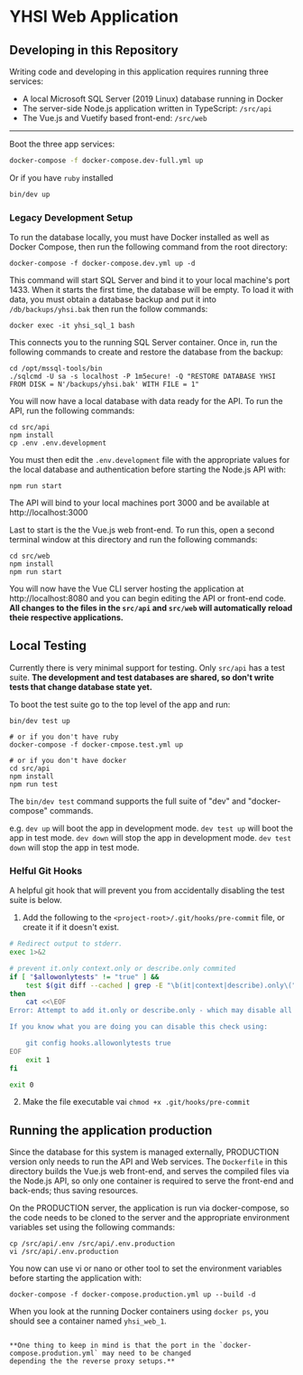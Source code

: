 # YHSI Web Application

## Developing in this Repository

Writing code and developing in this application requires running three services:

- A local Microsoft SQL Server (2019 Linux) database running in Docker
- The server-side Node.js application written in TypeScript: `/src/api`
- The Vue.js and Vuetify based front-end: `/src/web`

---

Boot the three app services:

```bash
docker-compose -f docker-compose.dev-full.yml up
```

Or if you have `ruby` installed

```bash
bin/dev up
```

### Legacy Development Setup

To run the database locally, you must have Docker installed as well as Docker Compose, then run the following command from the root directory:

```
docker-compose -f docker-compose.dev.yml up -d
```

This command will start SQL Server and bind it to your local machine's port 1433. When it starts the first time, the database will be empty. To load it with data, you must obtain a database backup and put it into `/db/backups/yhsi.bak` then run the follow commands:

```
docker exec -it yhsi_sql_1 bash
```

This connects you to the running SQL Server container. Once in, run the following commands to create and restore the database from the backup:

```
cd /opt/mssql-tools/bin
./sqlcmd -U sa -s localhost -P 1m5ecure! -Q "RESTORE DATABASE YHSI FROM DISK = N'/backups/yhsi.bak' WITH FILE = 1"
```

You will now have a local database with data ready for the API. To run the API, run the following commands:

```
cd src/api
npm install
cp .env .env.development
```

You must then edit the `.env.development` file with the appropriate values for the local database and authentication before starting the Node.js API with:

```
npm run start
```

The API will bind to your local machines port 3000 and be available at http://localhost:3000

Last to start is the the Vue.js web front-end. To run this, open a second terminal window at this directory and run the following commands:

```
cd src/web
npm install
npm run start
```

You will now have the Vue CLI server hosting the application at http://localhost:8080 and you can begin editing the API or front-end code. **All changes to the files in the `src/api` and `src/web` will automatically reload theie respective applications.**

## Local Testing

Currently there is very minimal support for testing.
Only `src/api` has a test suite.
**The development and test databases are shared, so don't write tests that change database state yet.**

To boot the test suite go to the top level of the app and run:

```
bin/dev test up

# or if you don't have ruby
docker-compose -f docker-cmpose.test.yml up

# or if you don't have docker
cd src/api
npm install
npm run test
```

The `bin/dev test` command supports the full suite of "dev" and "docker-compose" commands.

e.g.
`dev up` will boot the app in development mode.
`dev test up` will boot the app in test mode.
`dev down` will stop the app in development mode.
`dev test down` will stop the app in test mode.

### Helful Git Hooks

A helpful git hook that will prevent you from accidentally disabling the test suite is below.

1. Add the following to the `<project-root>/.git/hooks/pre-commit` file, or create it if it doesn't exist.

```bash
# Redirect output to stderr.
exec 1>&2

# prevent it.only context.only or describe.only commited
if [ "$allowonlytests" != "true" ] &&
    test $(git diff --cached | grep -E "\b(it|context|describe).only\("  | wc -l) != 0
then
    cat <<\EOF
Error: Attempt to add it.only or describe.only - which may disable all other tests

If you know what you are doing you can disable this check using:

    git config hooks.allowonlytests true
EOF
    exit 1
fi

exit 0
```

2. Make the file executable vai `chmod +x .git/hooks/pre-commit`

## Running the application production

Since the database for this system is managed externally, PRODUCTION version only needs to run the API and Web services.
The `Dockerfile` in this directory builds the Vue.js web front-end, and serves the compiled files via the Node.js API,
so only one container is required to serve the front-end and back-ends; thus saving resources.

On the PRODUCTION server, the application is run via docker-compose, so the code needs to be cloned to the server and
the appropriate environment variables set using the following commands:

```
cp /src/api/.env /src/api/.env.production
vi /src/api/.env.production
```

You now can use vi or nano or other tool to set the environment variables before starting the application with:

```
docker-compose -f docker-compose.production.yml up --build -d
```

When you look at the running Docker containers using `docker ps`, you should see a container named `yhsi_web_1`.

```

**One thing to keep in mind is that the port in the `docker-compose.prodution.yml` may need to be changed
depending the the reverse proxy setups.**
```
